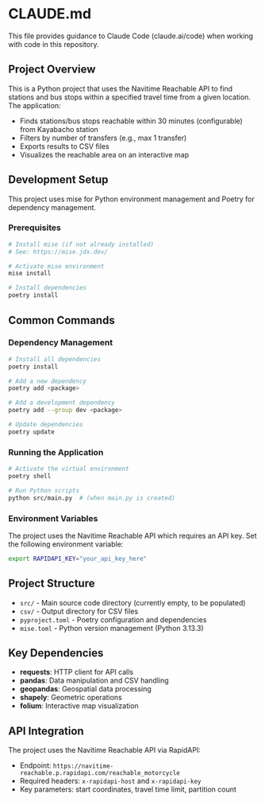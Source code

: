 # CLAUDE.md

This file provides guidance to Claude Code (claude.ai/code) when working with code in this repository.

## Project Overview

This is a Python project that uses the Navitime Reachable API to find stations and bus stops within a specified travel time from a given location. The application:
- Finds stations/bus stops reachable within 30 minutes (configurable) from Kayabacho station
- Filters by number of transfers (e.g., max 1 transfer)
- Exports results to CSV files
- Visualizes the reachable area on an interactive map

## Development Setup

This project uses mise for Python environment management and Poetry for dependency management.

### Prerequisites
```bash
# Install mise (if not already installed)
# See: https://mise.jdx.dev/

# Activate mise environment
mise install

# Install dependencies
poetry install
```

## Common Commands

### Dependency Management
```bash
# Install all dependencies
poetry install

# Add a new dependency
poetry add <package>

# Add a development dependency
poetry add --group dev <package>

# Update dependencies
poetry update
```

### Running the Application
```bash
# Activate the virtual environment
poetry shell

# Run Python scripts
python src/main.py  # (when main.py is created)
```

### Environment Variables
The project uses the Navitime Reachable API which requires an API key. Set the following environment variable:
```bash
export RAPIDAPI_KEY="your_api_key_here"
```

## Project Structure

- `src/` - Main source code directory (currently empty, to be populated)
- `csv/` - Output directory for CSV files
- `pyproject.toml` - Poetry configuration and dependencies
- `mise.toml` - Python version management (Python 3.13.3)

## Key Dependencies

- **requests**: HTTP client for API calls
- **pandas**: Data manipulation and CSV handling
- **geopandas**: Geospatial data processing
- **shapely**: Geometric operations
- **folium**: Interactive map visualization

## API Integration

The project uses the Navitime Reachable API via RapidAPI:
- Endpoint: `https://navitime-reachable.p.rapidapi.com/reachable_motorcycle`
- Required headers: `x-rapidapi-host` and `x-rapidapi-key`
- Key parameters: start coordinates, travel time limit, partition count
